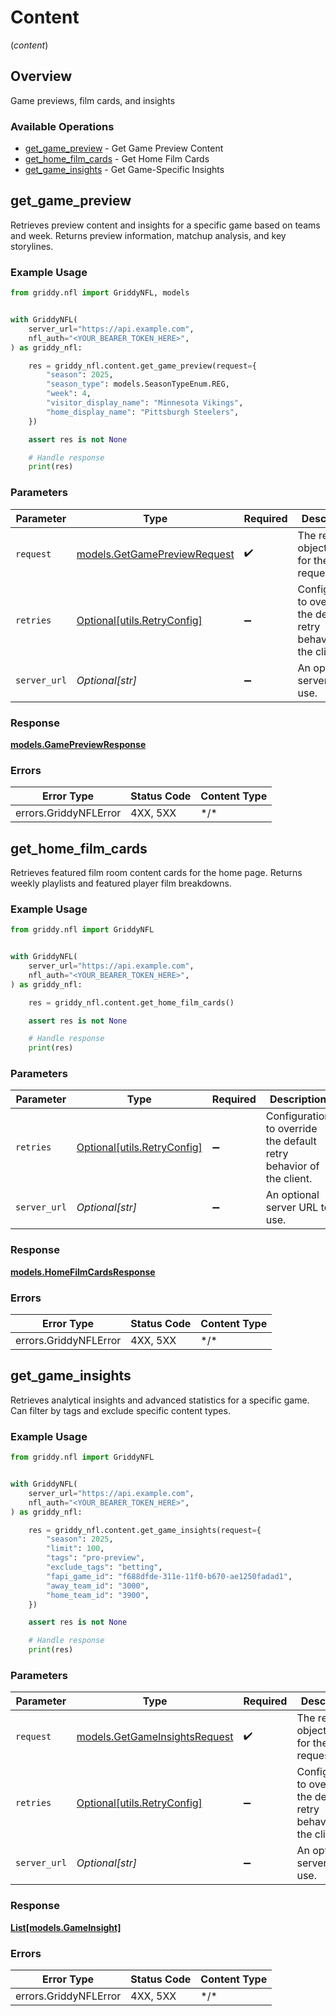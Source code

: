 # Content
(*content*)

## Overview

Game previews, film cards, and insights

### Available Operations

* [get_game_preview](#get_game_preview) - Get Game Preview Content
* [get_home_film_cards](#get_home_film_cards) - Get Home Film Cards
* [get_game_insights](#get_game_insights) - Get Game-Specific Insights

## get_game_preview

Retrieves preview content and insights for a specific game based on teams and week. Returns preview information, matchup analysis, and key storylines.

### Example Usage

<!-- UsageSnippet language="python" operationID="getGamePreview" method="get" path="/api/content/game/preview" -->
```python
from griddy.nfl import GriddyNFL, models


with GriddyNFL(
    server_url="https://api.example.com",
    nfl_auth="<YOUR_BEARER_TOKEN_HERE>",
) as griddy_nfl:

    res = griddy_nfl.content.get_game_preview(request={
        "season": 2025,
        "season_type": models.SeasonTypeEnum.REG,
        "week": 4,
        "visitor_display_name": "Minnesota Vikings",
        "home_display_name": "Pittsburgh Steelers",
    })

    assert res is not None

    # Handle response
    print(res)

```

### Parameters

| Parameter                                                             | Type                                                                  | Required                                                              | Description                                                           |
| --------------------------------------------------------------------- | --------------------------------------------------------------------- | --------------------------------------------------------------------- | --------------------------------------------------------------------- |
| `request`                                                             | [models.GetGamePreviewRequest](../../models/getgamepreviewrequest.md) | :heavy_check_mark:                                                    | The request object to use for the request.                            |
| `retries`                                                             | [Optional[utils.RetryConfig]](../../models/utils/retryconfig.md)      | :heavy_minus_sign:                                                    | Configuration to override the default retry behavior of the client.   |
| `server_url`                                                          | *Optional[str]*                                                       | :heavy_minus_sign:                                                    | An optional server URL to use.                                        |

### Response

**[models.GamePreviewResponse](../../models/gamepreviewresponse.md)**

### Errors

| Error Type            | Status Code           | Content Type          |
| --------------------- | --------------------- | --------------------- |
| errors.GriddyNFLError | 4XX, 5XX              | \*/\*                 |

## get_home_film_cards

Retrieves featured film room content cards for the home page. Returns weekly playlists and featured player film breakdowns.

### Example Usage

<!-- UsageSnippet language="python" operationID="getHomeFilmCards" method="get" path="/api/content/home-film-cards" -->
```python
from griddy.nfl import GriddyNFL


with GriddyNFL(
    server_url="https://api.example.com",
    nfl_auth="<YOUR_BEARER_TOKEN_HERE>",
) as griddy_nfl:

    res = griddy_nfl.content.get_home_film_cards()

    assert res is not None

    # Handle response
    print(res)

```

### Parameters

| Parameter                                                           | Type                                                                | Required                                                            | Description                                                         |
| ------------------------------------------------------------------- | ------------------------------------------------------------------- | ------------------------------------------------------------------- | ------------------------------------------------------------------- |
| `retries`                                                           | [Optional[utils.RetryConfig]](../../models/utils/retryconfig.md)    | :heavy_minus_sign:                                                  | Configuration to override the default retry behavior of the client. |
| `server_url`                                                        | *Optional[str]*                                                     | :heavy_minus_sign:                                                  | An optional server URL to use.                                      |

### Response

**[models.HomeFilmCardsResponse](../../models/homefilmcardsresponse.md)**

### Errors

| Error Type            | Status Code           | Content Type          |
| --------------------- | --------------------- | --------------------- |
| errors.GriddyNFLError | 4XX, 5XX              | \*/\*                 |

## get_game_insights

Retrieves analytical insights and advanced statistics for a specific game. Can filter by tags and exclude specific content types.

### Example Usage

<!-- UsageSnippet language="python" operationID="getGameInsights" method="get" path="/api/content/insights/game" -->
```python
from griddy.nfl import GriddyNFL


with GriddyNFL(
    server_url="https://api.example.com",
    nfl_auth="<YOUR_BEARER_TOKEN_HERE>",
) as griddy_nfl:

    res = griddy_nfl.content.get_game_insights(request={
        "season": 2025,
        "limit": 100,
        "tags": "pro-preview",
        "exclude_tags": "betting",
        "fapi_game_id": "f688dfde-311e-11f0-b670-ae1250fadad1",
        "away_team_id": "3000",
        "home_team_id": "3900",
    })

    assert res is not None

    # Handle response
    print(res)

```

### Parameters

| Parameter                                                               | Type                                                                    | Required                                                                | Description                                                             |
| ----------------------------------------------------------------------- | ----------------------------------------------------------------------- | ----------------------------------------------------------------------- | ----------------------------------------------------------------------- |
| `request`                                                               | [models.GetGameInsightsRequest](../../models/getgameinsightsrequest.md) | :heavy_check_mark:                                                      | The request object to use for the request.                              |
| `retries`                                                               | [Optional[utils.RetryConfig]](../../models/utils/retryconfig.md)        | :heavy_minus_sign:                                                      | Configuration to override the default retry behavior of the client.     |
| `server_url`                                                            | *Optional[str]*                                                         | :heavy_minus_sign:                                                      | An optional server URL to use.                                          |

### Response

**[List[models.GameInsight]](../../models/.md)**

### Errors

| Error Type            | Status Code           | Content Type          |
| --------------------- | --------------------- | --------------------- |
| errors.GriddyNFLError | 4XX, 5XX              | \*/\*                 |